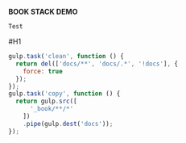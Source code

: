 **BOOK STACK DEMO**

```
Test
```

#H1

```javascript
gulp.task('clean', function () {
  return del(['docs/**', 'docs/.*', '!docs'], {
    force: true
  });
});
gulp.task('copy', function () {
  return gulp.src([
      '_book/**/*'
    ])
    .pipe(gulp.dest('docs'));
});
```
